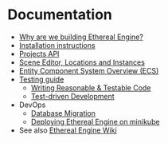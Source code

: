 # Documentation

* [Why are we building Ethereal Engine?](docs/0_start_here.md)
* [Installation instructions](docs/1_installation/readme.md)
* [Projects API](docs/3_concepts/1_projects_api.md)
* [Scene Editor, Locations and Instances](docs/3_concepts/2_editor_scenes_locations.md)
* [Entity Component System Overview (ECS)](docs/3_concepts/3_ecs.md)
* [Testing guide](docs/4_testing/readme.md)
  - [Writing Reasonable & Testable Code](docs/4_testing/2_reasonable_code.md)
  - [Test-driven Development](docs/4_testing/3_test_driven_development.md)
* DevOps
  - [Database Migration](docs/2_devops_deployment/3_feathers_sequelize.md)
  - [Deploying Ethereal Engine on minikube](docs/2_devops_deployment/1_minikube.md)
* See also [Ethereal Engine Wiki](https://github.com/XRFoundation/XREngine/wiki/)
